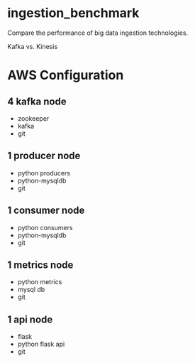 # ingestion_benchmark
Compare the performance of big data ingestion technologies.

Kafka vs. Kinesis


# AWS Configuration
## 4 kafka node

- zookeeper
- kafka
- git

## 1 producer node
- python producers
- python-mysqldb
- git

## 1 consumer node
- python consumers
- python-mysqldb
- git

## 1 metrics node
- python metrics
- mysql db
- git

## 1 api node
- flask
- python flask api
- git
